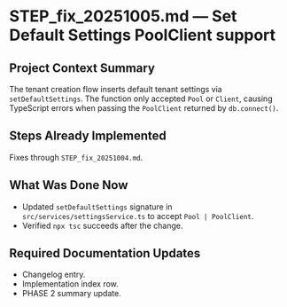 # STEP_fix_20251005.md — Set Default Settings PoolClient support

## Project Context Summary
The tenant creation flow inserts default tenant settings via `setDefaultSettings`. The function only accepted `Pool` or `Client`, causing TypeScript errors when passing the `PoolClient` returned by `db.connect()`.

## Steps Already Implemented
Fixes through `STEP_fix_20251004.md`.

## What Was Done Now
- Updated `setDefaultSettings` signature in `src/services/settingsService.ts` to accept `Pool | PoolClient`.
- Verified `npx tsc` succeeds after the change.

## Required Documentation Updates
- Changelog entry.
- Implementation index row.
- PHASE 2 summary update.
